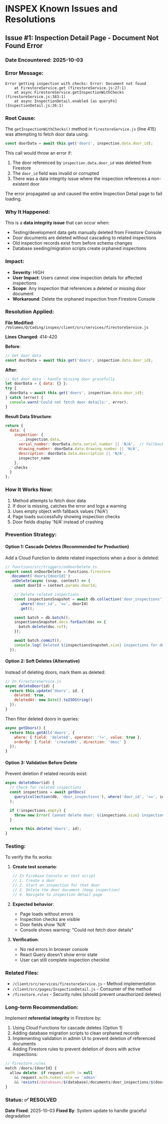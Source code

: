 # INSPEX Known Issues and Resolutions

## Issue #1: Inspection Detail Page - Document Not Found Error

### **Date Encountered**: 2025-10-03

### **Error Message**:
```
Error getting inspection with checks: Error: Document not found
    at FirestoreService.get (firestoreService.js:27:1)
    at async FirestoreService.getInspectionWithChecks (firestoreService.js:383:1)
    at async InspectionDetail.enabled [as queryFn] (InspectionDetail.js:26:1)
```

### **Root Cause**:
The `getInspectionWithChecks()` method in `firestoreService.js` (line 415) was attempting to fetch door data using:
```javascript
const doorData = await this.get('doors', inspection.data.door_id);
```

This call would throw an error if:
1. The door referenced by `inspection.data.door_id` was deleted from Firestore
2. The `door_id` field was invalid or corrupted
3. There was a data integrity issue where the inspection references a non-existent door

The error propagated up and caused the entire Inspection Detail page to fail loading.

### **Why It Happened**:
This is a **data integrity issue** that can occur when:
- Testing/development data gets manually deleted from Firestore Console
- Door documents are deleted without cascading to related inspections
- Old inspection records exist from before schema changes
- Database seeding/migration scripts create orphaned inspections

### **Impact**:
- **Severity**: HIGH
- **User Impact**: Users cannot view inspection details for affected inspections
- **Scope**: Any inspection that references a deleted or missing door document
- **Workaround**: Delete the orphaned inspection from Firestore Console

### **Resolution Applied**:

**File Modified**: `/Volumes/Q/Coding/inspex/client/src/services/firestoreService.js`

**Lines Changed**: 414-420

**Before**:
```javascript
// Get door data
const doorData = await this.get('doors', inspection.data.door_id);
```

**After**:
```javascript
// Get door data - handle missing door gracefully
let doorData = { data: {} };
try {
  doorData = await this.get('doors', inspection.data.door_id);
} catch (error) {
  console.warn('Could not fetch door details:', error);
}
```

**Result Data Structure**:
```javascript
return {
  data: {
    inspection: {
      ...inspection.data,
      serial_number: doorData.data.serial_number || 'N/A',  // Fallback values
      drawing_number: doorData.data.drawing_number || 'N/A',
      description: doorData.data.description || 'N/A',
      inspector_name
    },
    checks
  }
};
```

### **How It Works Now**:
1. Method attempts to fetch door data
2. If door is missing, catches the error and logs a warning
3. Uses empty object with fallback values ('N/A')
4. Page loads successfully showing inspection checks
5. Door fields display 'N/A' instead of crashing

### **Prevention Strategy**:

#### **Option 1: Cascade Deletes** (Recommended for Production)
Add a Cloud Function to delete related inspections when a door is deleted:

```javascript
// functions/src/triggers/onDoorDelete.ts
export const onDoorDelete = functions.firestore
  .document('doors/{doorId}')
  .onDelete(async (snap, context) => {
    const doorId = context.params.doorId;

    // Delete related inspections
    const inspectionsSnapshot = await db.collection('door_inspections')
      .where('door_id', '==', doorId)
      .get();

    const batch = db.batch();
    inspectionsSnapshot.docs.forEach(doc => {
      batch.delete(doc.ref);
    });

    await batch.commit();
    console.log(`Deleted ${inspectionsSnapshot.size} inspections for door ${doorId}`);
  });
```

#### **Option 2: Soft Deletes** (Alternative)
Instead of deleting doors, mark them as deleted:

```javascript
// In firestoreService.js
async deleteDoor(id) {
  return this.update('doors', id, {
    deleted: true,
    deletedAt: new Date().toISOString()
  });
}
```

Then filter deleted doors in queries:
```javascript
async getDoors() {
  return this.getAll('doors', {
    where: { field: 'deleted', operator: '!=', value: true },
    orderBy: { field: 'createdAt', direction: 'desc' }
  });
}
```

#### **Option 3: Validation Before Delete**
Prevent deletion if related records exist:

```javascript
async deleteDoor(id) {
  // Check for related inspections
  const inspections = await getDocs(
    query(collection(db, 'door_inspections'), where('door_id', '==', id))
  );

  if (!inspections.empty) {
    throw new Error(`Cannot delete door: ${inspections.size} inspection(s) exist. Delete inspections first.`);
  }

  return this.delete('doors', id);
}
```

### **Testing**:
To verify the fix works:

1. **Create test scenario**:
   ```javascript
   // In Firebase Console or test script
   // 1. Create a door
   // 2. Start an inspection for that door
   // 3. Delete the door document (keep inspection)
   // 4. Navigate to inspection detail page
   ```

2. **Expected behavior**:
   - Page loads without errors
   - Inspection checks are visible
   - Door fields show 'N/A'
   - Console shows warning: "Could not fetch door details"

3. **Verification**:
   - No red errors in browser console
   - React Query doesn't show error state
   - User can still complete inspection checklist

### **Related Files**:
- `/client/src/services/firestoreService.js` - Method implementation
- `/client/src/pages/InspectionDetail.js` - Consumer of the method
- `/firestore.rules` - Security rules (should prevent unauthorized deletes)

### **Long-term Recommendation**:
Implement **referential integrity** in Firestore by:
1. Using Cloud Functions for cascade deletes (Option 1)
2. Adding database migration scripts to clean orphaned records
3. Implementing validation in admin UI to prevent deletion of referenced documents
4. Adding Firestore rules to prevent deletion of doors with active inspections:

```javascript
// firestore.rules
match /doors/{doorId} {
  allow delete: if request.auth != null
    && request.auth.token.role == 'admin'
    && !exists(/databases/$(database)/documents/door_inspections/$(doorId));
}
```

### **Status**: ✅ RESOLVED
**Date Fixed**: 2025-10-03
**Fixed By**: System update to handle graceful degradation
